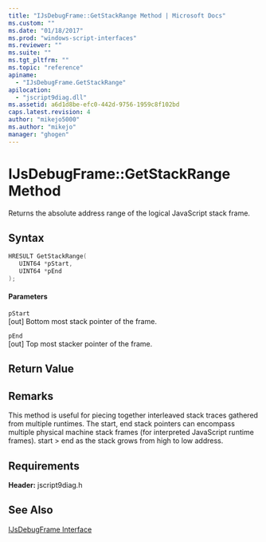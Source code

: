 ```yaml
---
title: "IJsDebugFrame::GetStackRange Method | Microsoft Docs"
ms.custom: ""
ms.date: "01/18/2017"
ms.prod: "windows-script-interfaces"
ms.reviewer: ""
ms.suite: ""
ms.tgt_pltfrm: ""
ms.topic: "reference"
apiname: 
  - "IJsDebugFrame.GetStackRange"
apilocation: 
  - "jscript9diag.dll"
ms.assetid: a6d1d8be-efc0-442d-9756-1959c8f102bd
caps.latest.revision: 4
author: "mikejo5000"
ms.author: "mikejo"
manager: "ghogen"
---
```

# IJsDebugFrame::GetStackRange Method
Returns the absolute address range of the logical JavaScript stack frame.  
  
## Syntax  
  
```cpp
HRESULT GetStackRange(  
   UINT64 *pStart,  
   UINT64 *pEnd  
);  
```  
  
#### Parameters  
 `pStart`  
 [out] Bottom most stack pointer of the frame.  
  
 `pEnd`  
 [out] Top most stacker pointer of the frame.  
  
## Return Value  
  
## Remarks  
 This method is useful for piecing together interleaved stack traces gathered from multiple runtimes. The start, end stack pointers can encompass multiple physical machine stack frames (for interpreted JavaScript runtime frames). start > end as the stack grows from high to low address.  
  
## Requirements  
 **Header:** jscript9diag.h  
  
## See Also  
 [IJsDebugFrame Interface](../../winscript/reference/ijsdebugframe-interface.md)